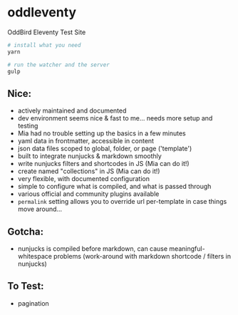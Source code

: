 # oddleventy
OddBird Eleventy Test Site

```bash
# install what you need
yarn

# run the watcher and the server
gulp
```

## Nice:
- actively maintained and documented
- dev environment seems nice & fast to me… needs more setup and testing
- Mia had no trouble setting up the basics in a few minutes
- yaml data in frontmatter, accessible in content
- json data files scoped to global, folder, or page ('template')
- built to integrate nunjucks & markdown smoothly
- write nunjucks filters and shortcodes in JS (Mia can do it!)
- create named "collections" in JS (Mia can do it!)
- very flexible, with documented configuration
- simple to configure what is compiled, and what is passed through
- various official and community plugins available
- `permalink` setting allows you to override url per-template
  in case things move around…

## Gotcha:
- nunjucks is compiled before markdown,
  can cause meaningful-whitespace problems
  (work-around with markdown shortcode / filters in nunjucks)

## To Test:
- pagination
